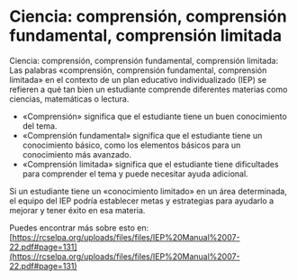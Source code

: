 # Ciencia: comprensión, comprensión fundamental, comprensión limitada
Ciencia: comprensión, comprensión fundamental, comprensión limitada: Las palabras «comprensión, comprensión fundamental, comprensión limitada» en el contexto de un plan educativo individualizado (IEP) se refieren a qué tan bien un estudiante comprende diferentes materias como ciencias, matemáticas o lectura. 

- «Comprensión» significa que el estudiante tiene un buen conocimiento del tema.
- «Comprensión fundamental» significa que el estudiante tiene un conocimiento básico, como los elementos básicos para un conocimiento más avanzado.
- «Comprensión limitada» significa que el estudiante tiene dificultades para comprender el tema y puede necesitar ayuda adicional.

Si un estudiante tiene un «conocimiento limitado» en un área determinada, el equipo del IEP podría establecer metas y estrategias para ayudarlo a mejorar y tener éxito en esa materia.

Puedes encontrar más sobre esto en: [https://rcselpa.org/uploads/files/files/IEP%20Manual%2007-22.pdf#page=131](https://rcselpa.org/uploads/files/files/IEP%20Manual%2007-22.pdf#page=131)
